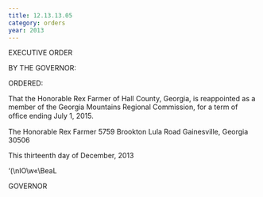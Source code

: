 ```yaml
---
title: 12.13.13.05
category: orders
year: 2013
---
```

 

EXECUTIVE ORDER

BY THE GOVERNOR:

ORDERED:

That the Honorable Rex Farmer of Hall County, Georgia, is
reappointed as a member of the Georgia Mountains Regional
Commission, for a term of ofﬁce ending July 1, 2015.

The Honorable Rex Farmer
5759 Brookton Lula Road
Gainesville, Georgia 30506

This thirteenth day of December, 2013

‘(\nIO\w«\BeaL

GOVERNOR

